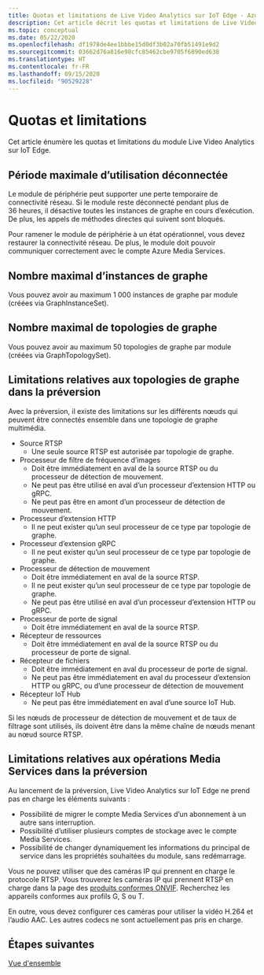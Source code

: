 ```yaml
---
title: Quotas et limitations de Live Video Analytics sur IoT Edge - Azure
description: Cet article décrit les quotas et limitations de Live Video Analytics sur IoT Edge.
ms.topic: conceptual
ms.date: 05/22/2020
ms.openlocfilehash: df1978de4ee1bbbe15d0df3b02a70fb51491e9d2
ms.sourcegitcommit: 03662d76a816e98cfc85462cbe9705f6890ed638
ms.translationtype: HT
ms.contentlocale: fr-FR
ms.lasthandoff: 09/15/2020
ms.locfileid: "90529228"
---
```

# <a name="quotas-and-limitations"></a>Quotas et limitations

Cet article énumère les quotas et limitations du module Live Video Analytics sur IoT Edge.

## <a name="maximum-period-of-disconnected-use"></a>Période maximale d’utilisation déconnectée

Le module de périphérie peut supporter une perte temporaire de connectivité réseau. Si le module reste déconnecté pendant plus de 36 heures, il désactive toutes les instances de graphe en cours d’exécution. De plus, les appels de méthodes directes qui suivent sont bloqués.

Pour ramener le module de périphérie à un état opérationnel, vous devez restaurer la connectivité réseau. De plus, le module doit pouvoir communiquer correctement avec le compte Azure Media Services.

## <a name="maximum-number-of-graph-instances"></a>Nombre maximal d’instances de graphe

Vous pouvez avoir au maximum 1 000 instances de graphe par module (créées via GraphInstanceSet).

## <a name="maximum-number-of-graph-topologies"></a>Nombre maximal de topologies de graphe

Vous pouvez avoir au maximum 50 topologies de graphe par module (créées via GraphTopologySet).

## <a name="limitations-on-graph-topologies-at-preview"></a>Limitations relatives aux topologies de graphe dans la préversion

Avec la préversion, il existe des limitations sur les différents nœuds qui peuvent être connectés ensemble dans une topologie de graphe multimédia.

* Source RTSP
   * Une seule source RTSP est autorisée par topologie de graphe.
* Processeur de filtre de fréquence d’images
   * Doit être immédiatement en aval de la source RTSP ou du processeur de détection de mouvement.
   * Ne peut pas être utilisé en aval d’un processeur d’extension HTTP ou gRPC.
   * Ne peut pas être en amont d’un processeur de détection de mouvement.
* Processeur d’extension HTTP
   * Il ne peut exister qu’un seul processeur de ce type par topologie de graphe.
* Processeur d’extension gRPC
   * Il ne peut exister qu’un seul processeur de ce type par topologie de graphe.
* Processeur de détection de mouvement
   * Doit être immédiatement en aval de la source RTSP.
   * Il ne peut exister qu’un seul processeur de ce type par topologie de graphe.
   * Ne peut pas être utilisé en aval d’un processeur d’extension HTTP ou gRPC.
* Processeur de porte de signal
   * Doit être immédiatement en aval de la source RTSP.
* Récepteur de ressources 
   * Doit être immédiatement en aval de la source RTSP ou du processeur de porte de signal.
* Récepteur de fichiers
   * Doit être immédiatement en aval du processeur de porte de signal.
   * Ne peut pas être immédiatement en aval du processeur d’extension HTTP ou gRPC, ou d’une processeur de détection de mouvement
* Récepteur IoT Hub
   * Ne peut pas être immédiatement en aval d’une source IoT Hub.

Si les nœuds de processeur de détection de mouvement et de taux de filtrage sont utilisés, ils doivent être dans la même chaîne de nœuds menant au nœud source RTSP.

## <a name="limitations-on-media-service-operations-at-preview"></a>Limitations relatives aux opérations Media Services dans la préversion

Au lancement de la préversion, Live Video Analytics sur IoT Edge ne prend pas en charge les éléments suivants :

* Possibilité de migrer le compte Media Services d’un abonnement à un autre sans interruption.
* Possibilité d’utiliser plusieurs comptes de stockage avec le compte Media Services.
* Possibilité de changer dynamiquement les informations du principal de service dans les propriétés souhaitées du module, sans redémarrage.

Vous ne pouvez utiliser que des caméras IP qui prennent en charge le protocole RTSP. Vous trouverez les caméras IP qui prennent RTSP en charge dans la page des [produits conformes ONVIF](https://www.onvif.org/conformant-products). Recherchez les appareils conformes aux profils G, S ou T.

En outre, vous devez configurer ces caméras pour utiliser la vidéo H.264 et l’audio AAC. Les autres codecs ne sont actuellement pas pris en charge. 

## <a name="next-steps"></a>Étapes suivantes

[Vue d'ensemble](overview.md)
